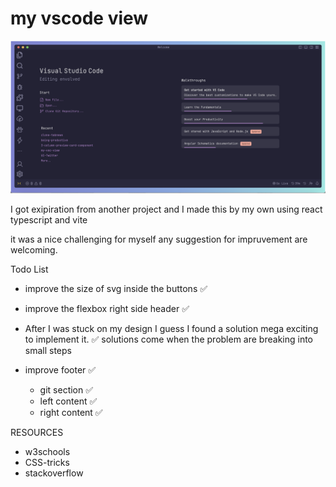 # my vscode view 


![alt text](https://github.com/Andreas-Ziegler22/my-vsc-view/blob/master/src/assets/my-vscode.png "Project image")

I got exipiration from another project 
and I made this by my own 
using react typescript and vite

it was a nice challenging for myself any suggestion for impruvement are welcoming.



Todo List

- improve the size of svg inside the buttons ✅
- improve the flexbox right side header ✅

- After I was stuck on my design I guess I found a solution mega exciting to implement it. ✅ solutions come when the problem are breaking into small steps
- improve footer ✅
  - git section ✅
  - left content ✅
  - right content ✅

RESOURCES

- w3schools
- CSS-tricks
- stackoverflow
